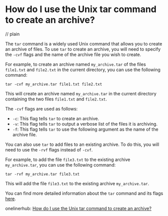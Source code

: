 # How do I use the Unix tar command to create an archive?
// plain

The `tar` command is a widely used Unix command that allows you to create an archive of files. To use `tar` to create an archive, you will need to specify the `-cvf` flags and the name of the archive file you wish to create.

For example, to create an archive named `my_archive.tar` of the files `file1.txt` and `file2.txt` in the current directory, you can use the following command:

```
tar -cvf my_archive.tar file1.txt file2.txt
```

This will create an archive named `my_archive.tar` in the current directory containing the two files `file1.txt` and `file2.txt`.

The `-cvf` flags are used as follows:

* `-c`: This flag tells `tar` to create an archive.
* `-v`: This flag tells `tar` to output a verbose list of the files it is archiving.
* `-f`: This flag tells `tar` to use the following argument as the name of the archive file.

You can also use `tar` to add files to an existing archive. To do this, you will need to use the `-rvf` flags instead of `-cvf`.

For example, to add the file `file3.txt` to the existing archive `my_archive.tar`, you can use the following command:

```
tar -rvf my_archive.tar file3.txt
```

This will add the file `file3.txt` to the existing archive `my_archive.tar`.

You can find more detailed information about the `tar` command and its flags [here](https://linuxize.com/post/how-to-use-tar-command-in-linux/).

onelinerhub: [How do I use the Unix tar command to create an archive?](https://onelinerhub.com/cli-tar/how-do-i-use-the-unix-tar-command-to-create-an-archive)